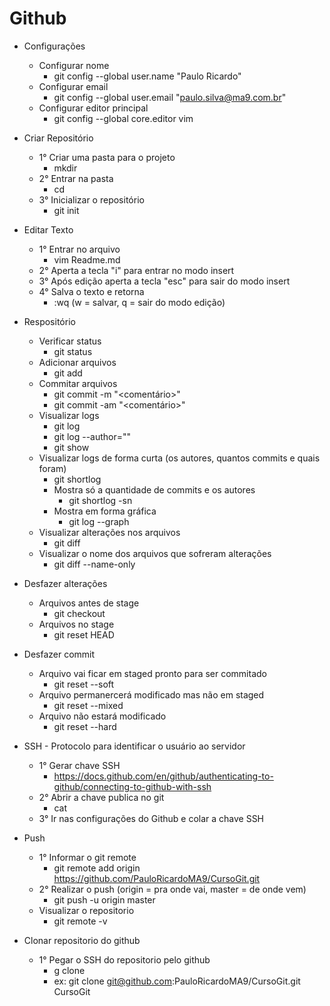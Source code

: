 # Github

- Configurações
  - Configurar nome
    - git config --global user.name "Paulo Ricardo"
  - Configurar email
    - git config --global user.email "paulo.silva@ma9.com.br"
  - Configurar editor principal
    - git config --global core.editor vim


- Criar Repositório
  - 1° Criar uma pasta para o projeto
    - mkdir <Nome Do Projeto>
  - 2° Entrar na pasta
    - cd <Diretorio Do Projeto>
  - 3° Inicializar o repositório
    - git init


- Editar Texto
  - 1° Entrar no arquivo
    - vim Readme.md
  - 2° Aperta a tecla "i" para entrar no modo insert
  - 3° Após edição aperta a tecla "esc" para sair do modo insert
  - 4° Salva o texto e retorna
    - :wq   (w = salvar, q = sair do modo edição)


- Respositório
  - Verificar status
    - git status
  - Adicionar arquivos
    - git add <Nome Do Arquivo>
  - Commitar arquivos
    - git commit -m "<comentário>"
    - git commit -am "<comentário>"
  - Visualizar logs
    - git log
    - git log --author="<Nome do autor>" 
    - git show
  - Visualizar logs de forma curta (os autores, quantos commits e quais foram)
    - git shortlog
    - Mostra só a quantidade de commits e os autores
      - git shortlog -sn
    - Mostra em forma gráfica
      - git log --graph
  - Visualizar alterações nos arquivos
    - git diff
  - Visualizar o nome dos arquivos que sofreram alterações
    - git diff --name-only


- Desfazer alterações
  - Arquivos antes de stage
    - git checkout <Nome do Arquivo>
  - Arquivos no stage
    - git reset HEAD <Nome do Arquivo>


- Desfazer commit
  - Arquivo vai ficar em staged pronto para ser commitado
    - git reset --soft
  - Arquivo permanercerá modificado mas não em staged
    - git reset --mixed
  - Arquivo não estará modificado
    - git reset --hard


- SSH - Protocolo para identificar o usuário ao servidor
  - 1° Gerar chave SSH
    - https://docs.github.com/en/github/authenticating-to-github/connecting-to-github-with-ssh
  - 2° Abrir a chave publica no git
    - cat <Nome da chave>
  - 3° Ir nas configurações do Github e colar a chave SSH


- Push
  - 1° Informar o git remote
    - git remote add origin https://github.com/PauloRicardoMA9/CursoGit.git
  - 2° Realizar o push (origin = pra onde vai, master = de onde vem)
    - git push -u origin master
  - Visualizar o repositorio
    - git remote -v

  
- Clonar repositorio do github
  - 1° Pegar o SSH do repositorio pelo github
    - g clone <SSH> <nome pro repositorio local>
    - ex: git clone git@github.com:PauloRicardoMA9/CursoGit.git CursoGit
